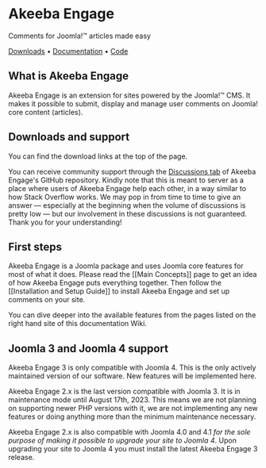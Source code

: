 # Akeeba Engage

Comments for Joomla!™ articles made easy

[Downloads](https://www.akeeba.com/download/official/engage.html) • [Documentation](https://github.com/akeeba/engage/wiki) • [Code](https://github.com/akeeba/engage)

## What is Akeeba Engage

Akeeba Engage is an extension for sites powered by the Joomla!™ CMS. It makes it possible to submit, display and manage user comments on Joomla! core content (articles).

## Downloads and support

You can find the download links at the top of the page.

You can receive community support through the [Discussions tab](https://github.com/akeeba/engage/discussions) of Akeeba Engage's GitHub repository. Kindly note that this is meant to server as a place where users of Akeeba Engage help each other, in a way similar to how Stack Overflow works. We may pop in from time to time to give an answer — especially at the beginning when the volume of discussions is pretty low — but our involvement in these discussions is not guaranteed. Thank you for your understanding!

## First steps

Akeeba Engage is a Joomla package and uses Joomla core features for most of what it does. Please read the [[Main Concepts]] page to get an idea of how Akeeba Engage puts everything together. Then follow the [[Installation and Setup Guide]] to install Akeeba Engage and set up comments on your site.

You can dive deeper into the available features from the pages listed on the right hand site of this documentation Wiki.

## Joomla 3 and Joomla 4 support

Akeeba Engage 3 is only compatible with Joomla 4. This is the only actively maintained version of our software. New features will be implemented here.

Akeeba Engage 2.x is the last version compatible with Joomla 3. It is in maintenance mode until August 17th, 2023. This means we are not planning on supporting newer PHP versions with it, we are not implementing any new features or doing anything more than the minimum maintenance necessary.

Akeeba Engage 2.x is also compatible with Joomla 4.0 and 4.1 _for the sole purpose of making it possible to upgrade your site to Joomla 4_. Upon upgrading your site to Joomla 4 you must install the latest Akeeba Engage 3 release.